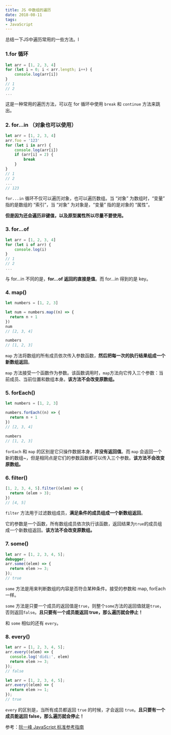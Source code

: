 ```yaml
---
title: JS 中数组的遍历
date: 2018-08-11
tags:
- JavaScript
---
```


总结一下JS中遍历常用的一些方法。<!-- more -->l

### 1.for 循环

```js
let arr = [1, 2, 3, 4]
for (let i = 0; i < arr.length; i++) {
    console.log(arr[i])
}
// 1
// 2
...
```

这是一种常用的遍历方法，可以在 for 循环中使用 `break` 和 `continue` 方法来跳出。



### 2. for...in （对象也可以使用）

```js
let arr = [1, 2, 3, 4]
arr.foo = '123'
for (let i in arr) {
    console.log(arr[i])
    if (arr[i] = 2) {
        break
    }
}
// 1
// 2
...
// 123
```

`for...in` 循环不仅可以遍历对象，也可以遍历数组。当 “对象” 为数组时，“变量” 指的是数组的 “索引”，当 “对象” 为对象是，“变量” 指的是对象的 “属性”。

**但是因为还会遍历非键值，以及原型属性所以尽量不要使用。**



### 3. for...of

```js
let arr = [1, 2, 3, 4]
for (let i of arr) {
    console.log(i)
}
// 1
// 2
...
```

与 for...in 不同的是，**for...of 返回的直接是值**。而 for...in 得到的是 key。



### 4. map() 

```js
let numbers = [1, 2, 3]

let num = numbers.map((n) => {
  return n + 1
})
num
// [2, 3, 4]

numbers
// [1, 2, 3]
```

`map` 方法将数组的所有成员依次传入参数函数，**然后把每一次的执行结果组成一个新数组返回**。

`map` 方法接受一个函数作为参数。该函数调用时，`map`方法向它传入三个参数：当前成员、当前位置和数组本身。**该方法不会改变原数组。**



### 5. forEach()

```js
let numbers = [1, 2, 3]

numbers.forEach((n) => {
  return n + 1
})
// [2, 3, 4]

numbers
// [1, 2, 3]
```

 `forEach` 和 `map` 的区别是它只操作数据本身，**并没有返回值**。而 `map` 会返回一个新的数组~，但是相同点是它们的参数函数都可以传入三个参数。**该方法不会改变原数组。**



### 6. filter()

```js
[1, 2, 3, 4, 5].filter((elem) => {
  return (elem > 3);
})
// [4, 5]
```

`filter` 方法用于过滤数组成员，**满足条件的成员组成一个新数组返回**。

它的参数是一个函数，所有数组成员依次执行该函数，返回结果为`true`的成员组成一个新数组返回。**该方法不会改变原数组。**



### 7. some()

```js
let arr = [1, 2, 3, 4, 5];
debugger;
arr.some((elem) => {
  return elem >= 3;
});
// true
```

`some` 方法是用来判断数组的内容是否符合某种条件。接受的参数和 map, forEach 一样。

`some` 方法是只要一个成员的返回值是`true`，则整个`some`方法的返回值就是`true`，否则返回`false`。**且只要有一个成员能返回 true，那么遍历就会停止！**

和 `some` 相似的还有 `every`。



### 8. every()

```js
let arr = [1, 2, 3, 4, 5];
arr.every((elem) => {
  console.log('didi:', elem)
  return elem >= 3;
});
// false

let arr = [1, 2, 3, 4, 5];
arr.every((elem) => {
  return elem >= 1;
});
// true
```

`every` 的区别是，当所有成员都返回 `true` 的时候，才会返回 `true`。**且只要有一个成员能返回 false，那么遍历就会停止！**



参考：[阮一峰 JavaScript 标准参考指南](http://javascript.ruanyifeng.com/stdlib/array.html#toc13)

